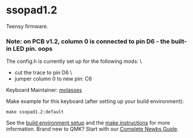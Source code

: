 # ssopad1.2
Teensy firmware. 

### Note: on PCB v1.2, column 0 is connected to pin D6 - the built-in LED pin. oops 
The config.h is currently set up for the following mods: \
- cut the trace to pin D6 \
- jumper column 0 to new pin: C6 

Keyboard Maintainer: [molasses](https://github.com/JarofMolasses)  

Make example for this keyboard (after setting up your build environment):

    make ssopad1.2:default

See the [build environment setup](https://docs.qmk.fm/#/getting_started_build_tools) and the [make instructions](https://docs.qmk.fm/#/getting_started_make_guide) for more information. Brand new to QMK? Start with our [Complete Newbs Guide](https://docs.qmk.fm/#/newbs).
